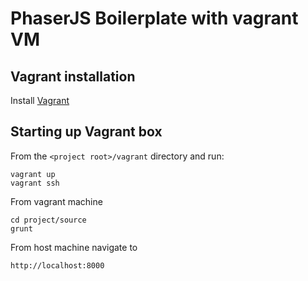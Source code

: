 # PhaserJS Boilerplate with vagrant VM

## Vagrant installation

Install  [Vagrant](https://www.vagrantup.com/downloads.html)

## Starting up Vagrant box

From the `<project root>/vagrant` directory and run:

```
vagrant up
vagrant ssh
```

From vagrant machine 
```
cd project/source
grunt
```

From host machine navigate to
```
http://localhost:8000
```
